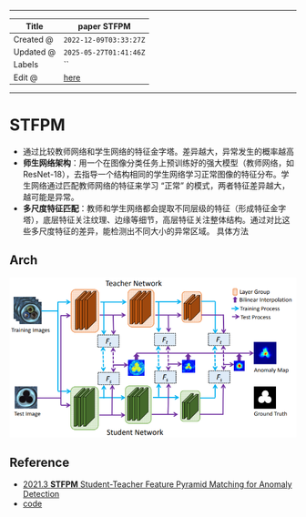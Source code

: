 -----

| Title     | paper STFPM                                           |
| --------- | ----------------------------------------------------- |
| Created @ | `2022-12-09T03:33:27Z`                                |
| Updated @ | `2025-05-27T01:41:46Z`                                |
| Labels    | \`\`                                                  |
| Edit @    | [here](https://github.com/junxnone/aiwiki/issues/324) |

-----

# STFPM

  - 通过比较教师网络和学生网络的特征金字塔。差异越大，异常发生的概率越高
  - **师生网络架构**：用一个在图像分类任务上预训练好的强大模型（教师网络，如
    ResNet-18），去指导一个结构相同的学生网络学习正常图像的特征分布。学生网络通过匹配教师网络的特征来学习
    “正常” 的模式，两者特征差异越大，越可能是异常。
  - **多尺度特征匹配**：教师和学生网络都会提取不同层级的特征（形成特征金字塔），底层特征关注纹理、边缘等细节，高层特征关注整体结构。通过对比这些多尺度特征的差异，能检测出不同大小的异常区域。
    具体方法

## Arch

![image](media/1c3acd169fa2fb6cd4687ad61cd14a4b85760001.png)

## Reference

  - [2021.3 **STFPM** Student-Teacher Feature Pyramid Matching for
    Anomaly Detection](https://arxiv.org/pdf/2103.04257.pdf)
  - [code](https://github.com/gdwang08/STFPM)
